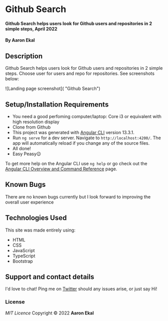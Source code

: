 # Github Search

#### Github Search helps users look for Github users and repositories in 2 simple steps, April 2022

#### By **Aaron Ekal**

## Description

Github Search helps users look for Github users and repositories in 2 simple steps. Choose user for users and repo for repositories. See screenshots below:

![Landing page screenshot]( "Github Search")

## Setup/Installation Requirements

- You need a good perfoming computer/laptop: Core i3 or equivalent with high resolution display
- Clone from Github
- This project was generated with [Angular CLI](https://github.com/angular/angular-cli) version 13.3.1.
- Run `ng serve` for a dev server. Navigate to `http://localhost:4200/`. The app will automatically reload if you change any of the source files.
- All done!
- Easy Peasy😉

To get more help on the Angular CLI use `ng help` or go check out the [Angular CLI Overview and Command Reference](https://angular.io/cli) page.

## Known Bugs

There are no known bugs currently but I look forward to improving the overall user experience

## Technologies Used

This site was made entirely using:

- HTML
- CSS
- JavaScript
- TypeScript
- Bootstrap

## Support and contact details

I'd love to chat! Ping me on [Twitter](https://twitter.com/aaronekal) should any issues arise, or just say Hi!

### License

_MIT Licence_
Copyright &copy; 2022 **Aaron Ekal**

